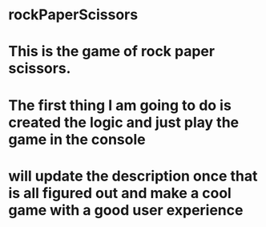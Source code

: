 # rockPaperScissors
# This is the game of rock paper scissors.
# The first thing I am going to do is created the logic and just play the game in the console 
# will update the description once that is all figured out and make a cool game with a good user experience  
